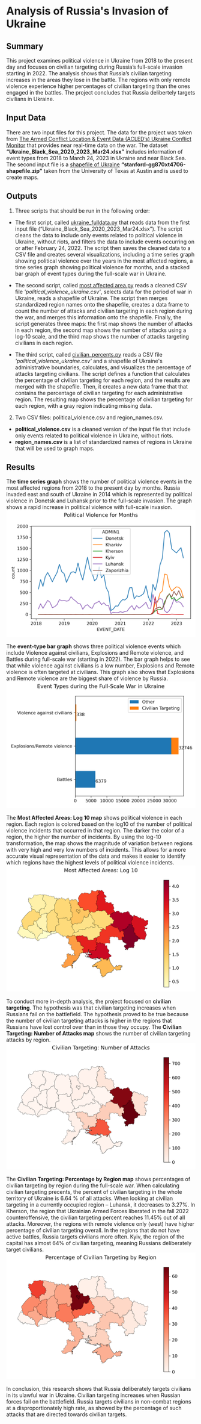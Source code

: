 # Analysis of Russia's Invasion of Ukraine

## Summary
This project examines political violence in Ukraine from 2018 to the present day and focuses on civilian targeting during Russia’s full-scale invasion starting in 2022. The analysis shows that Russia’s civilian targeting increases in the areas they lose in the battle. The regions with only remote violence  experience higher percentages of civilian targeting than the ones engaged in the battles. The project concludes that Russia delibertely targets civilians in Ukraine.

## Input Data
There are two input files for this project. The data for the project was taken from [The Armed Conflict Location & Event Data (ACLED’s) Ukraine Conflict Monitor](https://acleddata.com/ukraine-conflict-monitor/#data) that provides near real-time data on the war. 
The dataset **“Ukraine_Black_Sea_2020_2023_Mar24.xlsx”** includes information of event types from 2018 to March 24, 2023 in Ukraine and near Black Sea. 
The second input file is a [shapefile of Ukraine](https://geodata.lib.utexas.edu/catalog/stanford-gg870xt4706) **“stanford-gg870xt4706-shapefile.zip”** taken from the University of Texas at Austin and is used to create maps. 
## Outputs
1.	Three scripts that should be run in the following order:
  - The first script, called [ukraine_fulldata.py](./ukraine_fulldata.py) that reads data from the first input file (“Ukraine_Black_Sea_2020_2023_Mar24.xlsx”). The script cleans the data to include only events related to political violence in Ukraine, without riots, and filters the data to include events occurring on or after February 24, 2022. The script then saves the cleaned data to a CSV file and creates several visualizations, including a time series graph showing political violence over the years in the most affected regions, a time series graph showing political violence for months, and a stacked bar graph of event types during the full-scale war in Ukraine.

  - The second script, called [most affected area.py](./most_affected_area.py) reads a cleaned CSV file *'political_violence_ukraine.csv'*, selects data for the period of war in Ukraine, reads a shapefile of Ukraine. 
The script then merges standardized region names onto the shapefile, creates a data frame to count the number of attacks and civilian targeting in each region during the war, and merges this information onto the shapefile. Finally, the script generates three maps: the first map shows the number of attacks in each region, the second map shows the number of attacks using a log-10 scale, and the third map shows the number of attacks targeting civilians in each region.

  - The third script, called [civilian_percents.py](./civilian_percents.py) reads a CSV file *'political_violence_ukraine.csv'* and a shapefile of Ukraine's administrative boundaries, calculates, and visualizes the percentage of attacks targeting civilians. 
The script defines a function that calculates the percentage of civilian targeting for each region, and the results are merged with the shapefile. 
Then, it creates a new data frame that that contains the percentage of civilian targeting for each administrative region. 
The resulting map shows the percentage of civilian targeting for each region, with a gray region indicating missing data.

2.	Two CSV files: political_violence.csv and region_names.csv. 
  - **political_violence.csv** is a cleaned version of the input file that include only events related to political violence in Ukraine, without riots. 
  - **region_names.csv** is a list of standardized names of regions in Ukraine that will be used to graph maps. 

## Results

The **time series graph** shows the number of political violence events in the most affected regions from 2018 to the present day by months.
Russia invaded east and south of Ukraine in 2014 which is represented by political violence in Donetsk and Luhansk prior to the full-scale invasion.
The graph shows a rapid increase in political violence with full-scale invasion.
![Violence timeseries months](images/violence_timeseries_months.png)

The **event-type bar graph** shows three political violence events which include Violence against civilians, Explosions and Remote violence, and Battles during full-scale war (starting in 2022). 
The bar graph helps to see that while violence against civilians is a low number, Explosions and Remote violence is often targeted at civilians. 
This graph also shows that Explosions and Remote violence are the biggest share of violence by Russia.
![Event type bar graph](images/event_types_bar_graph.png)

The **Most Affected Areas: Log 10 map** shows political violence in each region. Each region is colored based on the log10 of the number of political violence incidents that occurred in that region. 
The darker the color of a region, the higher the number of incidents. 
By using the log-10 transformation, the map shows the magnitude of variation between regions with very high and very low numbers of incidents. 
This allows for a more accurate visual representation of the data and makes it easier to identify which regions have the highest levels of political violence incidents.
![Log-10 map](images/log10_of_attacks.png)

To conduct more in-depth analysis, the project focused on **civilian targeting**. 
The hypothesis was that civilian targeting increases when Russians fail on the battlefield. 
The hypothesis proved to be true because the number of civilian targeting attacks is higher in the regions that Russians have lost control over than in those they occupy. 
The **Civilian Targeting: Number of Attacks map** shows the number of civilian targeting attacks by region. 
![Number of attacks map](images/civilian_targeting.png)

The **Civilian Targeting: Percentage by Region map** shows percentages of civilian targeting by region during the full-scale war.
When calculating civilian targeting precents, the percent of civilian targeting in the whole territory of Ukraine is 6.64 % of all attacks. 
When looking at civilian targeting in a currently occupied region – Luhansk, it decreases to 3.27%. 
In Kherson, the region that Ukrainian Armed Forces liberated in the fall 2022 counteroffensive, the civilian targeting percent reaches 11.45% out of all attacks. 
Moreover, the regions with remote violence only (west) have higher percentage of civilian targeting overall. 
In the regions that do not have active battles, Russia targets civilians more often. 
Kyiv, the region of the capital has almost 64% of civilian targeting, meaning Russians deliberately target civilians.
![Percentage by region map](images/civilian_targeting_percentage.png)

In conclusion, this research shows that Russia deliberately targets civilians in its ulawful war in Ukraine. Civilian targeting increases when Russian forces fail on the battlefield. Russia targets civilians in non-combat regions at a disproportionately high rate, as showed by the percentage of such attacks that are directed towards civilian targets.
